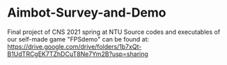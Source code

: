 # Aimbot-Survey-and-Demo
Final project of CNS 2021 spring at NTU
Source codes and executables of our self-made game "FPSdemo" can be found at:
https://drive.google.com/drive/folders/1b7xQt-B1UdTRCgEK7TZhDCuT8Ne7Ym2B?usp=sharing
